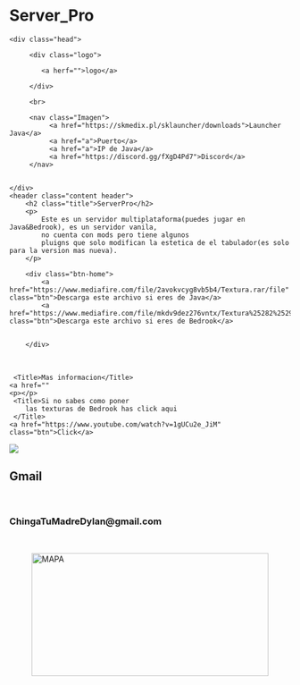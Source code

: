# Server_Pro
<!DOCTYPE html> 
<html lang="en">
<head>
    <meta charset="UTF-8"> 
    <meta http-equiv="X-UA-Compatible" content="IE=edge">
    <meta name="viewport" content="width=device-width, initial-scale=1.0">
    <link rel="stylesheet" href="style.css">
    <title>ServerPro</title>
</head>
<body>

    <div class="head">

         <div class="logo">

            <a herf="">logo</a>

         </div>
         
         <br>

         <nav class="Imagen">
              <a href="https://skmedix.pl/sklauncher/downloads">Launcher Java</a>
              <a href="a">Puerto</a>
              <a href="a">IP de Java</a>
              <a href="https://discord.gg/fXgD4Pd7">Discord</a>
         </nav>


    </div>
    <header class="content header">
        <h2 class="title">ServerPro</h2>
        <p>
            Este es un servidor multiplataforma(puedes jugar en Java&Bedrook), es un servidor vanila,
            no cuenta con mods pero tiene algunos
            pluigns que solo modifican la estetica de el tabulador(es solo para la version mas nueva).
        </p>   

        <div class="btn-home">
            <a href="https://www.mediafire.com/file/2avokvcyg8vb5b4/Textura.rar/file" class="btn">Descarga este archivo si eres de Java</a>
            <a href="https://www.mediafire.com/file/mkdv9dez276vntx/Textura%25282%2529.rar/file" class="btn">Descarga este archivo si eres de Bedrook</a>


        </div>

</header>


<section>
    &nbsp;&nbsp;&nbsp;&nbsp;
    &nbsp;&nbsp;&nbsp;&nbsp;
    &nbsp;&nbsp;&nbsp;&nbsp;
    &nbsp;&nbsp;&nbsp;&nbsp;
    &nbsp;&nbsp;&nbsp;&nbsp;
    &nbsp;&nbsp;&nbsp;&nbsp;
    &nbsp;&nbsp;&nbsp;&nbsp;
    &nbsp;&nbsp;&nbsp;&nbsp;
    &nbsp;&nbsp;&nbsp;&nbsp;
    &nbsp;&nbsp;&nbsp;&nbsp;
    &nbsp;&nbsp;&nbsp;&nbsp;
    &nbsp;&nbsp;&nbsp;&nbsp;
    &nbsp;&nbsp;&nbsp;&nbsp;
    &nbsp;&nbsp;&nbsp;&nbsp;
    &nbsp;&nbsp;&nbsp;&nbsp;
    &nbsp;&nbsp;&nbsp;&nbsp;
</section>

<section class="content about">

     <Title>Mas informacion</Title>
    <a href=""
    <p></p>
     <Title>Si no sabes como poner
        las texturas de Bedrook has click aqui
     </Title>
    <a href="https://www.youtube.com/watch?v=1gUCu2e_JiM" class="btn">Click</a>     
<p>    </p>
<p>    </p>

</section>
    </div>
    <nav class="Abajo">
        <img src=
<section class="content contact">
     <h2 class="title">Gmail</h2>
     <br>
     <h3>ChingaTuMadreDylan@gmail.com</h3>     
     <br>
      <figure class="map">
        <img src="https://www.google.com.mx/maps/place/Guason+Stairs/@40.8357516," height="220px" width="100%"alt="MAPA">
      </figure>
    </div>


</section>



<html>
    
     





